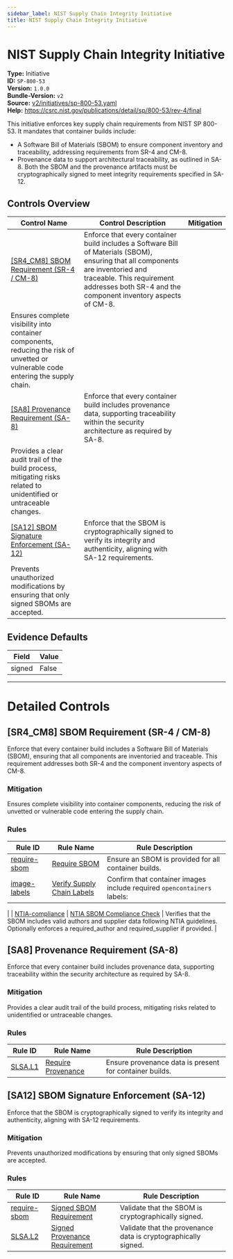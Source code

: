 ```yaml
---
sidebar_label: NIST Supply Chain Integrity Initiative
title: NIST Supply Chain Integrity Initiative
---  
```

# NIST Supply Chain Integrity Initiative  
**Type:** Initiative  
**ID:** `SP-800-53`  
**Version:** `1.0.0`  
**Bundle-Version:** `v2`  
**Source:** [v2/initiatives/sp-800-53.yaml](https://github.com/scribe-public/sample-policies/blob/main/v2/initiatives/sp-800-53.yaml)  
**Help:** https://csrc.nist.gov/publications/detail/sp/800-53/rev-4/final  

This initiative enforces key supply chain requirements from NIST SP 800-53. It mandates that container builds include:
  - A Software Bill of Materials (SBOM) to ensure component inventory and traceability,
    addressing requirements from SR-4 and CM-8.
  - Provenance data to support architectural traceability, as outlined in SA-8.
Both the SBOM and the provenance artifacts must be cryptographically signed to meet integrity requirements specified in SA-12.


## Controls Overview

| Control Name | Control Description | Mitigation |
|--------------|---------------------|------------|
| [[SR4_CM8] SBOM Requirement (SR-4 / CM-8)](#sbom-requirement-sr-4-cm-8) | Enforce that every container build includes a Software Bill of Materials (SBOM), ensuring that all components are inventoried and traceable. This requirement addresses both SR-4 and the component inventory aspects of CM-8.
 | Ensures complete visibility into container components, reducing the risk of unvetted or vulnerable code entering the supply chain. |
| [[SA8] Provenance Requirement (SA-8)](#provenance-requirement-sa-8) | Enforce that every container build includes provenance data, supporting traceability within the security architecture as required by SA-8.
 | Provides a clear audit trail of the build process, mitigating risks related to unidentified or untraceable changes. |
| [[SA12] SBOM Signature Enforcement (SA-12)](#sbom-signature-enforcement-sa-12) | Enforce that the SBOM is cryptographically signed to verify its integrity and authenticity, aligning with SA-12 requirements.
 | Prevents unauthorized modifications by ensuring that only signed SBOMs are accepted. |

## Evidence Defaults

| Field | Value |
|-------|-------|
| signed | False |

---

# Detailed Controls

## [SR4_CM8] SBOM Requirement (SR-4 / CM-8)

Enforce that every container build includes a Software Bill of Materials (SBOM), ensuring that all components are inventoried and traceable. This requirement addresses both SR-4 and the component inventory aspects of CM-8.



### Mitigation  
Ensures complete visibility into container components, reducing the risk of unvetted or vulnerable code entering the supply chain.

### Rules

| Rule ID | Rule Name | Rule Description |
|---------|-----------|------------------|
| [require-sbom](https://deploy-preview-299--scribe-security.netlify.app/docs/configuration/initiatives/rules/sbom/require-sbo) | [Require SBOM](rules/sbom/require-sbom.md) | Ensure an SBOM is provided for all container builds. |
| [image-labels](https://deploy-preview-299--scribe-security.netlify.app/docs/configuration/initiatives/rules/images/verify-labels) | [Verify Supply Chain Labels](rules/images/verify-labels.md) | Confirm that container images include required `opencontainers` labels:
 |
| [NTIA-compliance](https://deploy-preview-299--scribe-security.netlify.app/docs/configuration/initiatives/rules/sbom/NTIA-compliance) | [NTIA SBOM Compliance Check](rules/sbom/NTIA-compliance.md) | Verifies that the SBOM includes valid authors and supplier data following NTIA guidelines. Optionally enforces a required_author and required_supplier if provided.
 |

## [SA8] Provenance Requirement (SA-8)

Enforce that every container build includes provenance data, supporting traceability within the security architecture as required by SA-8.



### Mitigation  
Provides a clear audit trail of the build process, mitigating risks related to unidentified or untraceable changes.

### Rules

| Rule ID | Rule Name | Rule Description |
|---------|-----------|------------------|
| [SLSA.L1](https://deploy-preview-299--scribe-security.netlify.app/docs/configuration/initiatives/rules/slsa/l1-provenance-exists) | [Require Provenance](rules/slsa/l1-provenance-exists.md) | Ensure provenance data is present for container builds. |

## [SA12] SBOM Signature Enforcement (SA-12)

Enforce that the SBOM is cryptographically signed to verify its integrity and authenticity, aligning with SA-12 requirements.



### Mitigation  
Prevents unauthorized modifications by ensuring that only signed SBOMs are accepted.

### Rules

| Rule ID | Rule Name | Rule Description |
|---------|-----------|------------------|
| [require-sbom](https://deploy-preview-299--scribe-security.netlify.app/docs/configuration/initiatives/rules/sbom/require-sbo) | [Signed SBOM Requirement](rules/sbom/require-sbom.md) | Validate that the SBOM is cryptographically signed. |
| [SLSA.L2](https://deploy-preview-299--scribe-security.netlify.app/docs/configuration/initiatives/rules/slsa/l2-provenance-authenticate) | [Signed Provenance Requirement](rules/slsa/l2-provenance-authenticated.md) | Validate that the provenance data is cryptographically signed. |
